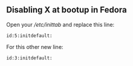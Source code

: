 Disabling X at bootup in Fedora
-------------------------------

Open your */etc/inittab* and replace this line:

    id:5:initdefault:

For this other new line:

    id:3:initdefault: